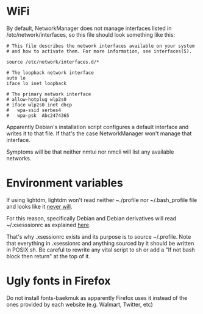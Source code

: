 # WiFi

By default, NetworkManager does not manage interfaces listed in /etc/network/interfaces, so this file should look something like this:

    # This file describes the network interfaces available on your system
    # and how to activate them. For more information, see interfaces(5).
    
    source /etc/network/interfaces.d/*
    
    # The loopback network interface
    auto lo
    iface lo inet loopback
    
    # The primary network interface
    # allow-hotplug wlp2s0
    # iface wlp2s0 inet dhcp
    #   wpa-ssid serbes4
    #   wpa-psk  Abc2474365

Apparently Debian's installation script configures a default interface and writes it to that file. If that's the case NetworkManager won't manage that interface.

Symptoms will be that neither nmtui nor nmcli will list any available networks.

# Environment variables

If using lightdm, lightdm won't read neither ~./profile nor ~/.bash_profile file and looks like it [never will](https://bugs.debian.org/cgi-bin/bugreport.cgi?bug=636108).

For this reason, specifically Debian and Debian derivatives will read ~/.xsesssionrc as explained [here](https://unix.stackexchange.com/a/281923).

That's why .xsessionrc exists and its purpose is to source ~/.profile. Note that everything in .xsessionrc and anything sourced by it should be written in POSIX sh. Be careful to rewrite any vital script to sh or add a "If not bash block then return" at the top of it.

# Ugly fonts in Firefox

Do not install fonts-baekmuk as apparently Firefox uses it instead of the ones provided by each website (e.g. Walmart, Twitter, etc)


